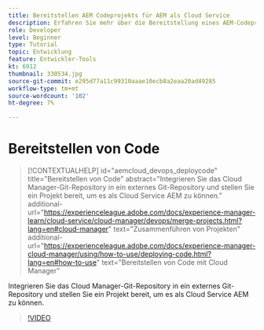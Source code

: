```yaml
---
title: Bereitstellen AEM Codeprojekts für AEM als Cloud Service
description: Erfahren Sie mehr über die Bereitstellung eines AEM-Codeprojekts für AEM as a Cloud Service mithilfe von Cloud Manager.
role: Developer
level: Beginner
type: Tutorial
topic: Entwicklung
feature: Entwickler-Tools
kt: 6912
thumbnail: 330534.jpg
source-git-commit: e295d77a11c99310aaae10ecb8a2eaa20ad49285
workflow-type: tm+mt
source-wordcount: '102'
ht-degree: 7%

---
```



# Bereitstellen von Code

>[!CONTEXTUALHELP]
>id="aemcloud_devops_deploycode"
>title="Bereitstellen von Code"
>abstract="Integrieren Sie das Cloud Manager-Git-Repository in ein externes Git-Repository und stellen Sie ein Projekt bereit, um es als Cloud Service AEM zu können."
>additional-url="https://experienceleague.adobe.com/docs/experience-manager-learn/cloud-service/cloud-manager/devops/merge-projects.html?lang=en#cloud-manager" text="Zusammenführen von Projekten"
>additional-url="https://experienceleague.adobe.com/docs/experience-manager-cloud-manager/using/how-to-use/deploying-code.html?lang=en#how-to-use" text="Bereitstellen von Code mit Cloud Manager"

Integrieren Sie das Cloud Manager-Git-Repository in ein externes Git-Repository und stellen Sie ein Projekt bereit, um es als Cloud Service AEM zu können.

>[!VIDEO](https://video.tv.adobe.com/v/330534/?quality=12&learn=on)
